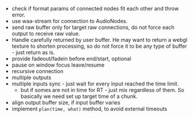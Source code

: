 * check if format params of connected nodes fit each other and throw error.
* use waa-stream for connection to AudioNodes.
* send raw buffer only for target raw connections, do not force each output to receive raw value.
* Handle carefully returned by user buffer. He may want to return a webgl texture to shorten processing, so do not force it to be any type of buffer - just return as is.
* provide fadeout/fadein before end/start, optional
* pause on window focus leave/resume
* recursive connection
* multiple outputs
* multiple inputs sync - just wait for every input reached the time limit.
	* but if somes are not in time for RT - just mix regardless of them. So basically we need set up target time of a chunk.
* align output buffer size, if input buffer varies
* implement `plan(time, what)` method, to avoid external timeouts